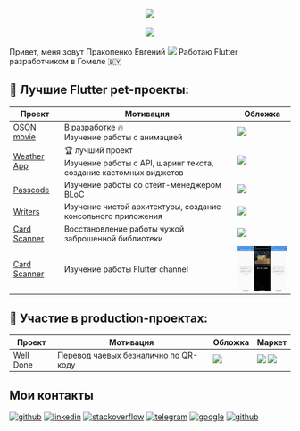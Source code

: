 <p
  align=center>
  <img src="dog.gif" // Автор https://www.linkedin.com/in/makutamax/
  height=200>
</p>

<p
  align=center>
  <img src="https://komarev.com/ghpvc/?username=yauheniprakapenka" 
</p>
  
Привет, меня зовут Пракопенко Евгений  <img src="https://github.com/blackcater/blackcater/raw/main/images/Hi.gif" 
  height="32"/> Работаю Flutter разработчиком в Гомеле 🇧🇾
 
## 🐣 Лучшие Flutter pet-проекты:

|Проект|Мотивация|Обложка|
|   -   |   -   |   - |
|[OSON movie](https://github.com/yauheniprakapenka/happy_birthday_movie)|В разработке 🔥<br>Изучение работы с анимацией|<img src="https://user-images.githubusercontent.com/47568606/154470218-703acb98-9b46-465a-ba39-4d3dcfef4c5d.png" height=80>|
|[Weather App](https://github.com/yauheniprakapenka/flutter_weather_app)|🏆 лучший проект<br>Изучение работы с API, шаринг текста, создание кастомных виджетов|<img src="https://user-images.githubusercontent.com/47568606/155134262-11f768f7-e68d-49bb-9007-310873057558.png" height=80>|  
|[Passcode](https://github.com/yauheniprakapenka/flutter_passcode)|Изучение работы со стейт-менеджером BLoC|<img src="https://user-images.githubusercontent.com/47568606/152845710-6e508179-478b-412c-a301-1b1eeac74891.png" height=80>|
|[Writers](https://github.com/yauheniprakapenka/flutter_writers)|Изучение чистой архитектуры, создание консольного приложения|<img src="https://user-images.githubusercontent.com/47568606/152846289-c51f681a-bc23-494c-a0e1-3a12608c1a9b.png" height=80>|
|[Card Scanner](https://github.com/yauheniprakapenka/card_scanner_v2)|Восстановление работы чужой заброшенной библиотеки|<img src="https://github.com/yauheniprakapenka/card_scanner_v2/raw/main/.github/ui.jpg" height=80>|
|[Card Scanner](https://github.com/yauheniprakapenka/card_scanner_v1)|Изучение работы Flutter channel|<img src="https://github.com/yauheniprakapenka/card_scanner_v1/raw/main/demo/images/ios.jpg" height=80>|

## 🔭 Участие в production-проектах:

|Проект|Мотивация|Обложка|Маркет
| - | - | - | - |
|Well Done|Перевод чаевых безналично по QR-коду|<img src="https://user-images.githubusercontent.com/47568606/154466023-16a8f0e9-6844-4a74-9727-b3869fe9f5d6.png" height=100>|[<img src="https://user-images.githubusercontent.com/47568606/154467728-bf2f44b4-c5c9-4695-8317-813619c862e5.png" width=140>](https://play.google.com/store/apps/details?id=com.shell.welldone) [<img src="https://user-images.githubusercontent.com/47568606/154468682-4becd185-86cf-48a8-b2d7-050297dc443a.png" width=140>](https://apps.apple.com/app/well-done-%D0%B1%D0%B5%D0%B7%D0%BD%D0%B0%D0%BB%D0%B8%D1%87%D0%BD%D1%8B%D0%B5-%D1%87%D0%B0%D0%B5%D0%B2%D1%8B%D0%B5/id1604603388)|

## Мои контакты

[<img src='https://cdn.jsdelivr.net/npm/simple-icons@3.0.1/icons/github.svg' alt='github' height='40'>](https://github.com/yauheniprakapenka)  [<img src='https://cdn.jsdelivr.net/npm/simple-icons@3.0.1/icons/linkedin.svg' alt='linkedin' height='40'>](https://www.linkedin.com/in/yauheni-prakapenka//)  [<img src='https://cdn.jsdelivr.net/npm/simple-icons@3.0.1/icons/stackoverflow.svg' alt='stackoverflow' height='40'>](https://stackoverflow.com/users/11725354)  [<img src='https://cdn.jsdelivr.net/npm/simple-icons@3.0.1/icons/telegram.svg' alt='telegram' height='40'>](https://t.me/yauheniprakapenka)  [<img src='https://cdn.jsdelivr.net/npm/simple-icons@3.0.1/icons/google.svg' alt='google' height='40'>](mailto:yauheni.prakapenka@gmail.com)
  [<img src='https://cdn.jsdelivr.net/npm/simple-icons@3.0.1/icons/youtube.svg' alt='github' height='40'>](https://www.youtube.com/channel/UCwjVgKjMKglPdyNk80BoJxg)

<!--
Оформляем README: https://habr.com/ru/post/649363/
generator: https://github.com/arturssmirnovs/github-profile-readme-generator
-->

